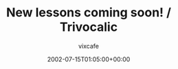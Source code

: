 ---
title: 'New lessons coming soon! / Trivocalic'
posts: 8
hash: 't52'
author: 'vixcafe'
date: 2002-07-15T01:05:00+00:00
sources:
  - http://forums.tokipona.org/viewtopic.php%3Ft=52.html
---